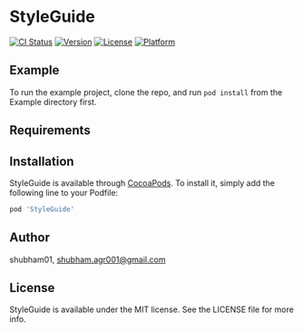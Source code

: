# StyleGuide

[![CI Status](http://img.shields.io/travis/shubham01/StyleGuide.svg?style=flat)](https://travis-ci.org/shubham01/StyleGuide)
[![Version](https://img.shields.io/cocoapods/v/StyleGuide.svg?style=flat)](http://cocoapods.org/pods/StyleGuide)
[![License](https://img.shields.io/cocoapods/l/StyleGuide.svg?style=flat)](http://cocoapods.org/pods/StyleGuide)
[![Platform](https://img.shields.io/cocoapods/p/StyleGuide.svg?style=flat)](http://cocoapods.org/pods/StyleGuide)

## Example

To run the example project, clone the repo, and run `pod install` from the Example directory first.

## Requirements

## Installation

StyleGuide is available through [CocoaPods](http://cocoapods.org). To install
it, simply add the following line to your Podfile:

```ruby
pod 'StyleGuide'
```

## Author

shubham01, shubham.agr001@gmail.com

## License

StyleGuide is available under the MIT license. See the LICENSE file for more info.
